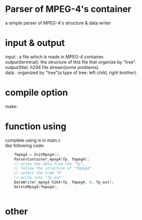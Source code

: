 # Parser of MPEG-4's container  

a simple parser of MPEG-4's structure & data writer



# input & output
input : a file which is made in MPEG-4 container.  
output(terminal): the structure of this file that organize by "tree".  
output(file): h264 file stream(some problems).  
data  : organized by "tree"(a type of tree: left child, right brother).  

# compile option
make:  


# function using
complete using is in main.c  
like following code: 

```c
    fmpeg4 = InitMpeg4();
    ParserContainer_mpeg4(fp, fmpeg4);
    // write the data from the "fp", 
    // follow the structure of "fmpeg4"
    // select the trak "0"
    // write into "fp_out"
    DataWriter_mpeg4_h264(fp, fmpeg4, 0, fp_out);
    DeleteMpeg4(fmpeg4);
    
```

# other
